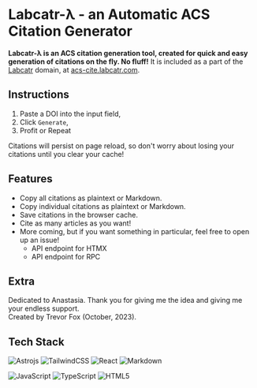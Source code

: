 # Labcatr-λ - an Automatic ACS Citation Generator

**Labcatr-λ is an ACS citation generation tool, created for quick and easy generation of citations on the fly. No fluff!**
It is included as a part of the [Labcatr](labcatr.com) domain, at [acs-cite.labcatr.com](acs-cite.labcatr.com).

## Instructions

1. Paste a DOI into the input field,
2. Click `Generate`,
3. Profit or Repeat

Citations will persist on page reload, so don't worry about losing your citations until you clear your cache!

## Features

- Copy all citations as plaintext or Markdown.
- Copy individual citations as plaintext or Markdown.
- Save citations in the browser cache.
- Cite as many articles as you want!
- More coming, but if you want something in particular, feel free to open up an issue!
  - API endpoint for HTMX
  - API endpoint for RPC

## Extra

Dedicated to Anastasia. Thank you for giving me the idea and giving me your endless support.  
Created by Trevor Fox (October, 2023).

## Tech Stack

![Astrojs](https://img.shields.io/badge/astro-html?style=for-the-badge&logo=astro&logoColor=FFFFFF&color=ff5d01)
![TailwindCSS](https://img.shields.io/badge/tailwindcss-%2338B2AC.svg?style=for-the-badge&logo=tailwind-css&logoColor=white)
![React](https://img.shields.io/badge/react-%2320232a.svg?style=for-the-badge&logo=react&logoColor=%2361DAFB)
![Markdown](https://img.shields.io/badge/markdown-%23000000.svg?style=for-the-badge&logo=markdown&logoColor=white)

![JavaScript](https://img.shields.io/badge/javascript-%23323330.svg?style=for-the-badge&logo=javascript&logoColor=%23F7DF1E)
![TypeScript](https://img.shields.io/badge/typescript-%23007ACC.svg?style=for-the-badge&logo=typescript&logoColor=white)
![HTML5](https://img.shields.io/badge/html5-%23E34F26.svg?style=for-the-badge&logo=html5&logoColor=white)
